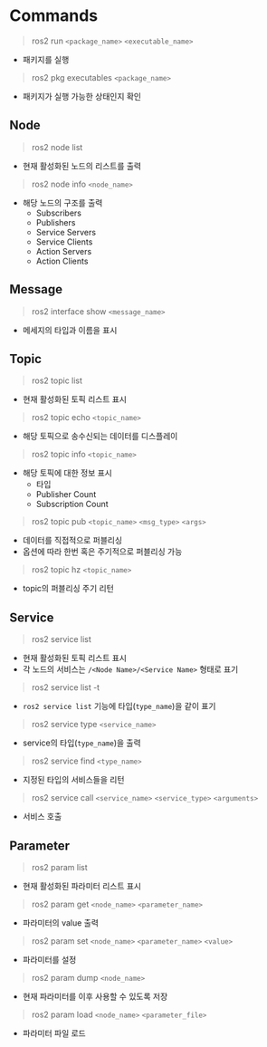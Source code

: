 # Commands

> ros2 run `<package_name>` `<executable_name>`

- 패키지를 실행

> ros2 pkg executables `<package_name>` 

- 패키지가 실행 가능한 상태인지 확인

## Node

> ros2 node list

- 현재 활성화된 노드의 리스트를 출력

> ros2 node info `<node_name>`

- 해당 노드의 구조를 출력
  - Subscribers
  - Publishers
  - Service Servers
  - Service Clients
  - Action Servers
  - Action Clients

## Message

> ros2 interface show `<message_name>`

- 메세지의 타입과 이름을 표시

## Topic

> ros2 topic list

- 현재 활성화된 토픽 리스트 표시

> ros2 topic echo `<topic_name>`

- 해당 토픽으로 송수신되는 데이터를 디스플레이

> ros2 topic info `<topic_name>`

- 해당 토픽에 대한 정보 표시
  - 타입
  - Publisher Count
  - Subscription Count

> ros2 topic pub `<topic_name>`  `<msg_type>`  `<args>`

- 데이터를 직접적으로 퍼블리싱
- 옵션에 따라 한번 혹은 주기적으로 퍼블리싱 가능

> ros2 topic hz `<topic_name>`

- topic의 퍼블리싱 주기 리턴

## Service

> ros2 service list

- 현재 활성화된 토픽 리스트 표시
- 각 노드의 서비스는 `/<Node Name>/<Service Name>` 형태로 표기

> ros2 service list -t

- `ros2 service list` 기능에 타입(`type_name`)을 같이 표기

> ros2 service type `<service_name>`

- service의 타입(`type_name`)을 출력

> ros2 service find `<type_name>`

- 지정된 타입의 서비스들을 리턴

> ros2 service call `<service_name>` `<service_type>` `<arguments>`

- 서비스 호출

## Parameter
> ros2 param list
- 현재 활성화된 파라미터 리스트 표시

> ros2 param get `<node_name>` `<parameter_name>`
- 파라미터의 value 출력

> ros2 param set `<node_name>` `<parameter_name>` `<value>`
- 파라미터를 설정

> ros2 param dump `<node_name>`
- 현재 파라미터를 이후 사용할 수 있도록 저장

> ros2 param load `<node_name>` `<parameter_file>`
- 파라미터 파일 로드

> 